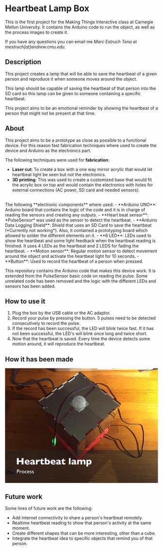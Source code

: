 
# Heartbeat Lamp Box

This is the first project for the Making Things Interactive class at Carnegie Mellon University. It contains the Arduino code to run the object, as well as the process images to create it.

If you have any questions you can email me *Marc Estruch Tena* at *mestruch[at]andrew.cmu.edu*.

## Description
This project creates a lamp that will be able to save the heartbeat of a given person and reproduce it when someone moves around the object.

This lamp should be capable of saving the heartbeat of that person into the SD card so this lamp can be given to someone containing a specific heartbeat.

This project aims to be an emotional reminder by showing the heartbeat of a person that might not be present at that time.

## About

This project aims to be a prototype as close as possible to a functional device. For this reason fast fabrication techniques where used to create the device and Arduino as the electronics part.

The following techniques were used for **fabrication**:
- **Laser cut**: To create a box with a one way mirror acrylic that would let heartbeat light be seen but not the electronics.
- **3D printing**: This was used to create a customized base that would fit the acrylic box on top and would contain the electronics with holes for external connections (AC power, SD card and needed sensors).

<br>
The following **electronic components** where used:
- **Arduino UNO**: Arduino board that contains the logic of the code and it is in charge of reading the sensors and creating any outputs.
- **Heart beat sensor**: *PulseSensor* was used as the sensor to detect the heartbeat.
- **Arduino Data Logging Shield**: Shield that uses an SD Card to save the heartbeat (*Currently not working*). Also, it contained a prototyping board which allowed to solder the different elements on it.
- **6 LED**: LEDs used to show the heartbeat and some light feedback when the heartbeat reading is finished. It uses 4 LEDs as the heartbeat and 2 LEDS for fading the heartbeat.
- **Motion sensor**: Regular motion sensor to detect movement around the object and activate the heartbeat light for 10 seconds.
- **Button**: Used to record the heartbeat of a person when pressed.

This repository contains the Arduino code that makes this device work. It is extended from the PulseSensor basic code on reading the pulse. Some unrelated code has been removed and the logic with the different LEDs and sensors has been added.


## How to use it
1. Plug the box by the USB cable or the AC adaptor.
2. Record your pulse by pressing the button. 5 pulses need to be detected consecutively to record the pulse.
3. If the record has been successful, the LED will blink twice fast. If it has not been successful, the LED's will blink once long and twice short.
4. Now that the heartbeat is saved. Every time the device detects some motion around, it will reproduce the heartbeat. 



## How it has been made

![alt tag](https://github.com/mestruchtena/making-things-interactive-mestruch/blob/master/P1/Process_images/process_gif.gif?raw=true)

## Future work
Some lines of future work are the following:

* Add internet connectivity to share a person's heartbeat remotely.
* Realtime heartbeat reading to show that person's activity at the same moment.
* Create different shapes that can be more interesting, other than a cube.
* Integrate the heartbeat idea to specific objects that remind you of that person.
